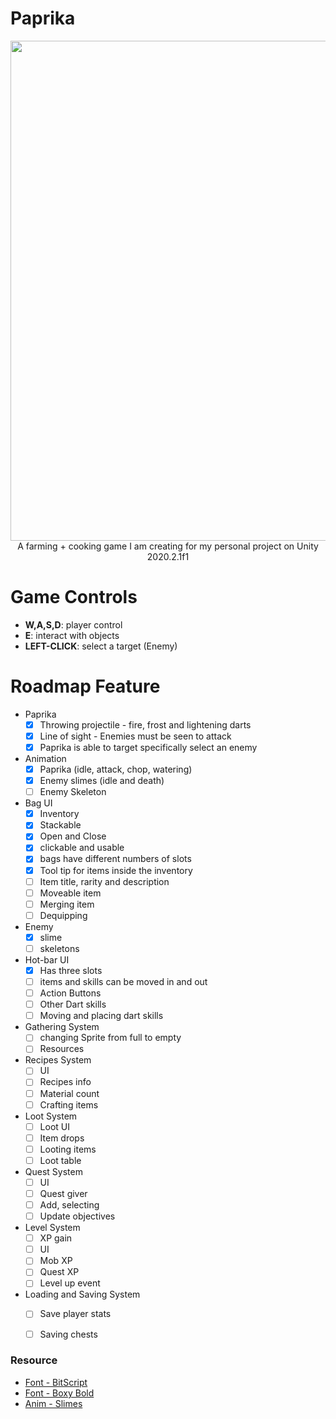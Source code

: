 # Paprika
<p align="center">
  <img width="800" src="https://media1.tenor.com/images/8f841f01f675e508290dc4f1af652af0/tenor.gif"><br>
    A farming + cooking game I am creating for my personal project on Unity 2020.2.1f1
</p>

# Game Controls
* **W,A,S,D**: player control
* **E**: interact with objects
* **LEFT-CLICK**: select a target (Enemy)


# Roadmap Feature

* Paprika
    - [x] Throwing projectile - fire, frost and lightening darts
    - [x] Line of sight - Enemies must be seen to attack
    - [x] Paprika is able to target specifically select an enemy

* Animation 
    - [x] Paprika (idle, attack, chop, watering)
    - [x] Enemy slimes (idle and death)
    - [ ] Enemy Skeleton

* Bag UI 
    - [x] Inventory
    - [x] Stackable 
    - [x] Open and Close 
    - [x] clickable and usable 
    - [x] bags have different numbers of slots
    - [x] Tool tip for items inside the inventory
    - [ ] Item  title, rarity and description
    - [ ] Moveable item
    - [ ] Merging item
    - [ ] Dequipping

* Enemy 
    - [x] slime
    - [ ] skeletons 

* Hot-bar UI 
    - [x] Has three slots
    - [ ] items and skills can be moved in and out
    - [ ] Action Buttons
    - [ ] Other Dart skills    
    - [ ] Moving and placing dart skills

* Gathering System
    - [ ] changing Sprite from full to empty 
    - [ ] Resources

* Recipes System
    - [ ] UI 
    - [ ] Recipes info
    - [ ] Material count
    - [ ] Crafting items

* Loot System
    - [ ] Loot UI
    - [ ] Item drops
    - [ ] Looting items
    - [ ] Loot table

* Quest System
    - [ ] UI
    - [ ] Quest giver
    - [ ] Add, selecting 
    - [ ] Update objectives

* Level System
    - [ ] XP gain
    - [ ] UI
    - [ ] Mob XP
    - [ ] Quest XP
    - [ ] Level up event

* Loading and Saving System
    - [ ] Save player stats
    - [ ] Saving chests


### Resource
* [Font - BitScript](https://opengameart.org/content/bitscript-true-type-font)
* [Font - Boxy Bold](https://itch.store/assets/other/boxy-bold-font/)
* [Anim - Slimes](https://reff-sq.itch.io/slime-animations)

